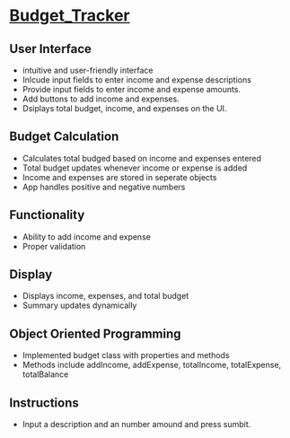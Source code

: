 # [Budget_Tracker](https://cperalt.github.io/Budget_Tracker/)

## User Interface
* intuitive and user-friendly interface
* Inlcude input fields to enter income and expense descriptions
* Provide input fields to enter income and expense amounts.
* Add buttons to add income and expenses.
* Dsiplays total budget, income, and expenses on the UI.

## Budget Calculation
* Calculates total budged based on income and expenses entered
* Total budget updates whenever income or expense is added
* Income and expenses are stored in seperate objects
* App handles positive and negative numbers

## Functionality
* Ability to add income and expense
* Proper validation

## Display
* Displays income, expenses, and total budget
* Summary updates dynamically

## Object Oriented Programming
* Implemented budget class with properties and methods
* Methods include addIncome, addExpense, totalIncome, totalExpense, totalBalance

## Instructions
* Input a description and an number amound and press sumbit.


